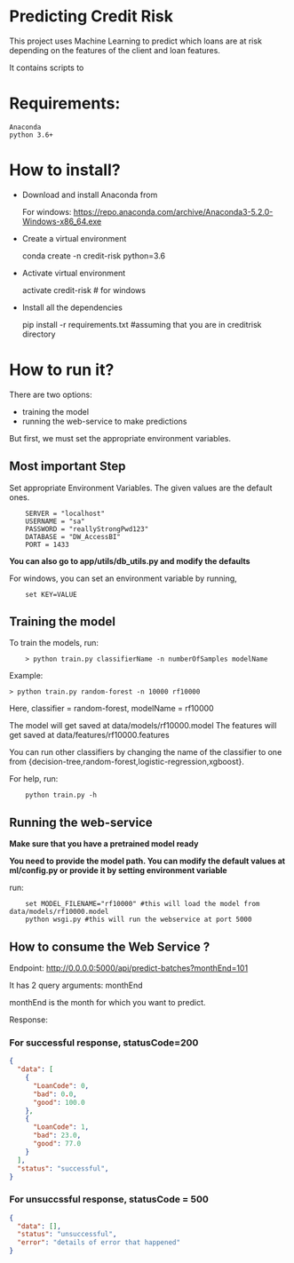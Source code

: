 # Predicting Credit Risk

This project uses Machine Learning to predict which loans are at risk depending on the features of the client and loan features.

It contains scripts to 

# Requirements:

    Anaconda
    python 3.6+


# How to install?

+ Download and install Anaconda from 

    For windows: https://repo.anaconda.com/archive/Anaconda3-5.2.0-Windows-x86_64.exe


+ Create a virtual environment

    conda create -n credit-risk python=3.6

+ Activate virtual environment

    activate credit-risk # for windows

+ Install all the dependencies

    pip install -r requirements.txt #assuming that you are in creditrisk directory


# How to run it?

There are two options:
+ training the model
+ running the web-service to make predictions

But first, we must set the appropriate environment variables.

## Most important Step

Set appropriate Environment Variables. The given values are the default ones.

        SERVER = "localhost"
        USERNAME = "sa"
        PASSWORD = "reallyStrongPwd123"
        DATABASE = "DW_AccessBI"
        PORT = 1433

**You can also go to app/utils/db_utils.py and modify the defaults**

For windows, you can set an environment variable by running,

        set KEY=VALUE


## Training the model

To train the models, run:

        > python train.py classifierName -n numberOfSamples modelName

Example:

    > python train.py random-forest -n 10000 rf10000

Here, classifier = random-forest, modelName = rf10000

The model will get saved at data/models/rf10000.model
The features will get saved at data/features/rf10000.features

You can run other classifiers by changing the name of the classifier to one from {decision-tree,random-forest,logistic-regression,xgboost}.


For help, run:
        
        python train.py -h


## Running the web-service


**Make sure that you have a pretrained model ready**

**You need to provide the model path. You can modify the default values at ml/config.py or provide it by setting environment variable**

run:

        set MODEL_FILENAME="rf10000" #this will load the model from data/models/rf10000.model
        python wsgi.py #this will run the webservice at port 5000



## How to consume the Web Service ?

Endpoint: http://0.0.0.0:5000/api/predict-batches?monthEnd=101

It has 2 query arguments: monthEnd

monthEnd is the month for which you want to predict.

Response:

### For successful response, statusCode=200

```json
{
  "data": [
    {
      "LoanCode": 0, 
      "bad": 0.0, 
      "good": 100.0
    }, 
    {
      "LoanCode": 1, 
      "bad": 23.0, 
      "good": 77.0
    }
  ],
  "status": "successful",
}
```

### For unsuccssful response, statusCode = 500

```json
{
  "data": [],
  "status": "unsuccessful",
  "error": "details of error that happened"
}

```